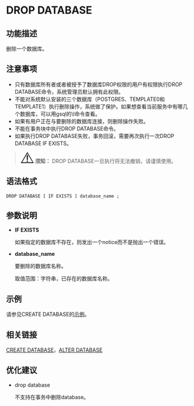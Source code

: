 # DROP DATABASE<a name="ZH-CN_TOPIC_0289900003"></a>

## 功能描述<a name="zh-cn_topic_0283137424_zh-cn_topic_0237122133_zh-cn_topic_0059778607_s8dcd69edcfca47eb88ddb451a360b362"></a>

删除一个数据库。

## 注意事项<a name="zh-cn_topic_0283137424_zh-cn_topic_0237122133_zh-cn_topic_0059778607_sbc821d407f41462a8b14952774c4287f"></a>

-   只有数据库所有者或者被授予了数据库DROP权限的用户有权限执行DROP DATABASE命令，系统管理员默认拥有此权限。
-   不能对系统默认安装的三个数据库（POSTGRES、TEMPLATE0和TEMPLATE1）执行删除操作，系统做了保护。如果想查看当前服务中有哪几个数据库，可以用gsql的\\l命令查看。
-   如果有用户正在与要删除的数据库连接，则删除操作失败。
-   不能在事务块中执行DROP DATABASE命令。
-   如果执行DROP DATABASE失败，事务回滚，需要再次执行一次DROP DATABASE IF EXISTS。

>![](public_sys-resources/icon-notice.gif) **须知：** 
>DROP DATABASE一旦执行将无法撤销，请谨慎使用。

## 语法格式<a name="zh-cn_topic_0283137424_zh-cn_topic_0237122133_zh-cn_topic_0059778607_seefd39b3ef1942df9e333846afd3a56c"></a>

```
DROP DATABASE [ IF EXISTS ] database_name ;
```

## 参数说明<a name="zh-cn_topic_0283137424_zh-cn_topic_0237122133_zh-cn_topic_0059778607_sad5ef99cc3a043838c29c5bdde9caab3"></a>

-   **IF EXISTS**

    如果指定的数据库不存在，则发出一个notice而不是抛出一个错误。

-   **database\_name**

    要删除的数据库名称。

    取值范围：字符串，已存在的数据库名称。


## 示例<a name="zh-cn_topic_0283137424_zh-cn_topic_0237122133_zh-cn_topic_0059778607_sabd40dc25b604e1b8c213e7e9f6b5200"></a>

请参见CREATE DATABASE的[示例](CREATE-DATABASE.md#zh-cn_topic_0283137050_zh-cn_topic_0237122099_zh-cn_topic_0059778277_s6be7b8abbb4b4aceb9dae686434d672c)。

## 相关链接<a name="zh-cn_topic_0283137424_zh-cn_topic_0237122133_zh-cn_topic_0059778607_s5f331542a3f84ab58b896c25bfff41db"></a>

[CREATE DATABASE](CREATE-DATABASE.md)，[ALTER DATABASE](ALTER-DATABASE.md)

## 优化建议<a name="zh-cn_topic_0283137424_zh-cn_topic_0237122133_zh-cn_topic_0059778607_section29255108114255"></a>

-   drop database

    不支持在事务中删除database。


